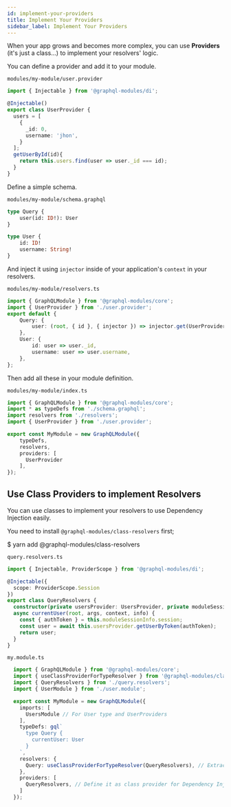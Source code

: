 ```yaml
---
id: implement-your-providers
title: Implement Your Providers
sidebar_label: Implement Your Providers
---
```


When your app grows and becomes more complex, you can use **Providers** (it's just a class...) to implement your resolvers' logic.

You can define a provider and add it to your module.

`modules/my-module/user.provider`

```typescript
import { Injectable } from '@graphql-modules/di';

@Injectable()
export class UserProvider {
  users = [
    {
      _id: 0,
      username: 'jhon',
    }
  ];
  getUserById(id){
    return this.users.find(user => user._id === id);
  }
}
```

Define a simple schema.

`modules/my-module/schema.graphql`

```graphql
type Query {
    user(id: ID!): User
}

type User {
    id: ID!
    username: String!
}
```

And inject it using `injector` inside of your application's `context` in your resolvers.

`modules/my-module/resolvers.ts`

```typescript
import { GraphQLModule } from '@graphql-modules/core';
import { UserProvider } from './user.provider';
export default {
    Query: {
        user: (root, { id }, { injector }) => injector.get(UserProvider).getUserById(id), UserProvider),
    },
    User: {
        id: user => user._id,
        username: user => user.username,
    },
};
```

Then add all these in your module definition.

`modules/my-module/index.ts`

```typescript
import { GraphQLModule } from '@graphql-modules/core';
import * as typeDefs from './schema.graphql';
import resolvers from './resolvers';
import { UserProvider } from './user.provider';

export const MyModule = new GraphQLModule({
    typeDefs,
    resolvers,
    providers: [
      UserProvider
    ],
});
```

## Use Class Providers to implement Resolvers

You can use classes to implement your resolvers to use Dependency Injection easily.

You need to install `@graphql-modules/class-resolvers` first;

  $ yarn add @graphql-modules/class-resolvers

`query.resolvers.ts`
```typescript
import { Injectable, ProviderScope } from '@graphql-modules/di';

@Injectable({
  scope: ProviderScope.Session
})
export class QueryResolvers {
  constructor(private usersProvider: UsersProvider, private moduleSessionInfo: ModuleSessionInfo) {}
  async currentUser(root, args, context, info) {
    const { authToken } = this.moduleSessionInfo.session;
    const user = await this.usersProvider.getUserByToken(authToken);
    return user;
  }
}
```

`my.module.ts`
```typescript
  import { GraphQLModule } from '@graphql-modules/core';
  import { useClassProviderForTypeResolver } from '@graphql-modules/class-resolvers';
  import { QueryResolvers } from './query.resolvers';
  import { UserModule } from './user.module';

  export const MyModule = new GraphQLModule({
    imports: [
      UsersModule // For User type and UserProviders
    ],
    typeDefs: gql`
      type Query {
        currentUser: User
      }
    `,
    resolvers: {
      Query: useClassProviderForTypeResolver(QueryResolvers), // Extract field resolvers
    },
    providers: [
      QueryResolvers, // Define it as class provider for Dependency Injection
    ]
  });
```
